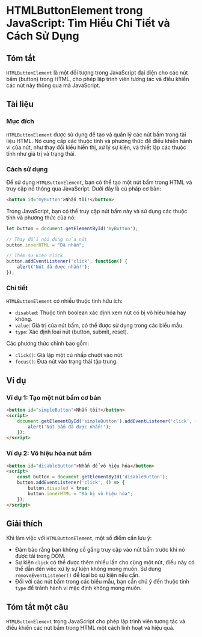 <!--
Meta Description: # HTMLButtonElement trong JavaScript: Tìm Hiểu Chi Tiết và Cách Sử Dụng ## Tóm tắt `HTMLButtonElement` là một đối tượng trong JavaScript đại diện cho ...
Meta Keywords: nút, button, trong, các, bấm
-->

# HTMLButtonElement trong JavaScript: Tìm Hiểu Chi Tiết và Cách Sử Dụng

## Tóm tắt
`HTMLButtonElement` là một đối tượng trong JavaScript đại diện cho các nút bấm (button) trong HTML, cho phép lập trình viên tương tác và điều khiển các nút này thông qua mã JavaScript.

## Tài liệu
### Mục đích
`HTMLButtonElement` được sử dụng để tạo và quản lý các nút bấm trong tài liệu HTML. Nó cung cấp các thuộc tính và phương thức để điều khiển hành vi của nút, như thay đổi kiểu hiển thị, xử lý sự kiện, và thiết lập các thuộc tính như giá trị và trạng thái.

### Cách sử dụng
Để sử dụng `HTMLButtonElement`, bạn có thể tạo một nút bấm trong HTML và truy cập nó thông qua JavaScript. Dưới đây là cú pháp cơ bản:

```html
<button id="myButton">Nhấn tôi!</button>
```

Trong JavaScript, bạn có thể truy cập nút bấm này và sử dụng các thuộc tính và phương thức của nó:

```javascript
let button = document.getElementById('myButton');

// Thay đổi nội dung của nút
button.innerHTML = "Đã nhấn";

// Thêm sự kiện click
button.addEventListener('click', function() {
    alert('Nút đã được nhấn!');
});
```

### Chi tiết
`HTMLButtonElement` có nhiều thuộc tính hữu ích:
- `disabled`: Thuộc tính boolean xác định xem nút có bị vô hiệu hóa hay không.
- `value`: Giá trị của nút bấm, có thể được sử dụng trong các biểu mẫu.
- `type`: Xác định loại nút (button, submit, reset).

Các phương thức chính bao gồm:
- `click()`: Giả lập một cú nhấp chuột vào nút.
- `focus()`: Đưa nút vào trạng thái tập trung.

## Ví dụ
### Ví dụ 1: Tạo một nút bấm cơ bản
```html
<button id="simpleButton">Nhấn tôi!</button>
<script>
    document.getElementById('simpleButton').addEventListener('click', () => {
        alert('Nút bấm đã được nhấn!');
    });
</script>
```

### Ví dụ 2: Vô hiệu hóa nút bấm
```html
<button id="disableButton">Nhấn để vô hiệu hóa</button>
<script>
    const button = document.getElementById('disableButton');
    button.addEventListener('click', () => {
        button.disabled = true;
        button.innerHTML = "Đã bị vô hiệu hóa";
    });
</script>
```

## Giải thích
Khi làm việc với `HTMLButtonElement`, một số điểm cần lưu ý:
- Đảm bảo rằng bạn không cố gắng truy cập vào nút bấm trước khi nó được tải trong DOM.
- Sự kiện `click` có thể được thêm nhiều lần cho cùng một nút, điều này có thể dẫn đến việc xử lý sự kiện không mong muốn. Sử dụng `removeEventListener()` để loại bỏ sự kiện nếu cần.
- Đối với các nút bấm trong các biểu mẫu, bạn cần chú ý đến thuộc tính `type` để tránh hành vi mặc định không mong muốn.

## Tóm tắt một câu
`HTMLButtonElement` trong JavaScript cho phép lập trình viên tương tác và điều khiển các nút bấm trong HTML một cách linh hoạt và hiệu quả.